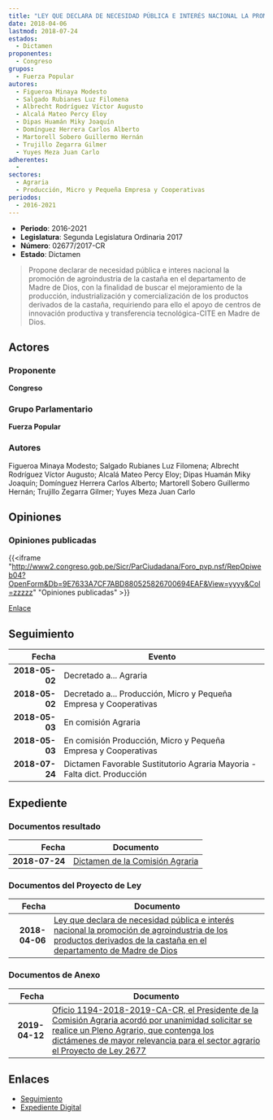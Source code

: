 ```yaml
---
title: "LEY QUE DECLARA DE NECESIDAD PÚBLICA E INTERÉS NACIONAL LA PROMOCIÓN DE AGROINDUSTRIA DE LOS PRODUCTOS DERIVADOS DE LA CASTAÑA EN EL DEPARTAMENTO DE MADRE DE DIOS"
date: 2018-04-06
lastmod: 2018-07-24
estados: 
  - Dictamen
proponentes: 
  - Congreso
grupos: 
  - Fuerza Popular
autores: 
  - Figueroa Minaya Modesto
  - Salgado Rubianes Luz Filomena
  - Albrecht Rodríguez Víctor Augusto
  - Alcalá Mateo Percy Eloy
  - Dipas Huamán Miky Joaquín
  - Domínguez Herrera Carlos Alberto
  - Martorell Sobero Guillermo Hernán
  - Trujillo Zegarra Gilmer
  - Yuyes Meza Juan Carlo
adherentes: 
  - 
sectores: 
  - Agraria
  - Producción, Micro y Pequeña Empresa y Cooperativas
periodos: 
  - 2016-2021
---
```


- **Periodo**: 2016-2021
- **Legislatura**: Segunda Legislatura Ordinaria 2017
- **Número**: 02677/2017-CR
- **Estado**: Dictamen

> Propone declarar de necesidad pública e interes nacional la promoción de agroindustria de la castaña en el departamento de Madre de Dios, con la finalidad de buscar el mejoramiento de la producción, industrialización y comercialización de los productos derivados de la castaña, requiriendo para ello el apoyo de centros de innovación productiva y transferencia tecnológica-CITE en Madre de Dios.


## Actores

### Proponente

**Congreso**

### Grupo Parlamentario

**Fuerza Popular**

### Autores

Figueroa Minaya Modesto; Salgado Rubianes Luz Filomena; Albrecht Rodríguez Víctor Augusto; Alcalá Mateo Percy Eloy; Dipas Huamán Miky Joaquín; Domínguez Herrera Carlos Alberto; Martorell Sobero Guillermo Hernán; Trujillo Zegarra Gilmer; Yuyes Meza Juan Carlo


## Opiniones

### Opiniones publicadas

{{<iframe "http://www2.congreso.gob.pe/Sicr/ParCiudadana/Foro_pvp.nsf/RepOpiweb04?OpenForm&Db=9E7633A7CF7ABD880525826700694EAF&View=yyyy&Col=zzzzz" "Opiniones publicadas" >}}

[Enlace](http://www2.congreso.gob.pe/Sicr/ParCiudadana/Foro_pvp.nsf/RepOpiweb04?OpenForm&Db=9E7633A7CF7ABD880525826700694EAF&View=yyyy&Col=zzzzz)

## Seguimiento

| Fecha | Evento |
|------:|--------|
| **2018-05-02** | Decretado a... Agraria|
| **2018-05-02** | Decretado a... Producción, Micro y Pequeña Empresa y Cooperativas|
| **2018-05-03** | En comisión Agraria|
| **2018-05-03** | En comisión Producción, Micro y Pequeña Empresa y Cooperativas|
| **2018-07-24** | Dictamen Favorable Sustitutorio Agraria Mayoria - Falta dict. Producción|


## Expediente


### Documentos resultado

| Fecha | Documento |
|------:|--------|
| **2018-07-24** | [Dictamen de la Comisión Agraria](http://www.leyes.congreso.gob.pe/Documentos/2016_2021/Dictamenes/Proyectos_de_Ley/02677DC01MAY20180724.PDF) |

### Documentos del Proyecto de Ley

| Fecha | Documento |
|------:|--------|
| **2018-04-06** | [Ley que declara de necesidad pública e interés nacional la promoción de agroindustria de los productos derivados de la castaña en el departamento de Madre de Dios](http://www.leyes.congreso.gob.pe/Documentos/2016_2021/Proyectos_de_Ley_y_de_Resoluciones_Legislativas/PL0267720180406.pdf) |

### Documentos de Anexo

| Fecha | Documento |
|------:|--------|
| **2019-04-12** | [Oficio 1194-2018-2019-CA-CR, el Presidente de la Comisión Agraria acordó por unanimidad solicitar se realice un Pleno Agrario, que contenga los dictámenes de mayor relevancia para el sector agrario el Proyecto de Ley 2677](http://www.leyes.congreso.gob.pe/Documentos/2016_2021/Oficios/Comisiones_Ordinarias/OFICIO-1194-2018-2019-CA-CR.pdf) |

## Enlaces 

- [Seguimiento](http://www2.congreso.gob.pe/Sicr/TraDocEstProc/CLProLey2016.nsf/f7fff46988ca05b1052578e100829cc7/126497da56276c9f05258267005b2159?OpenDocument)
- [Expediente Digital](http://www2.congreso.gob.pe/Sicr/TraDocEstProc/CLProLey2016.nsf/f7fff46988ca05b1052578e100829cc7/126497da56276c9f05258267005b2159?OpenDocument&Click=05257FB7005EB655.eb71d0cf91d8294e05256cdf006b5706/$Body/0.1C6C)
